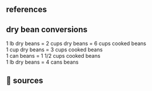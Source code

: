 ## references

## dry bean conversions
1 lb dry beans = 2 cups dry beans = 6 cups cooked beans  
1 cup dry beans = 3 cups cooked beans  
1 can beans = 1 1/2 cups cooked beans  
1 lb dry beans = 4 cans beans  

## 🔗 sources  
